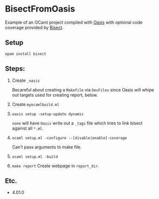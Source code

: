 # BisectFromOasis
Example of an OCaml project compiled with [Oasis](http://oasis.forge.ocamlcore.org/MANUAL.html) with optional code coverage provided by [Bisect](http://bisect.x9c.fr/index.html).

## Setup
`opam install bisect`

## Steps:

  1. Create `_oasis`

     Becareful about creating a `Makefile` via `DevFiles` since Oasis will whipe out targets used for creating report, below.
  2. Create `myocamlbuild.ml`
  3. `oasis setup -setup-update dynamic`
     
     `none` will have `Oasis` write out a `_tags` file which tries to link bisect against all `*.ml`.
  4. `ocaml setup.ml -configure --[disable|enable]-coverage`

     Can't pass arguments to make file.
  5. `ocaml setup.ml -build`
  6. `make report`
     Create webpage in `report_dir`.

## Etc.
  - 4.01.0
